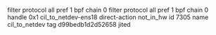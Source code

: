 filter protocol all pref 1 bpf chain 0 
filter protocol all pref 1 bpf chain 0 handle 0x1 cil_to_netdev-ens18 direct-action not_in_hw id 7305 name cil_to_netdev tag d99bedb1d2d52658 jited 
